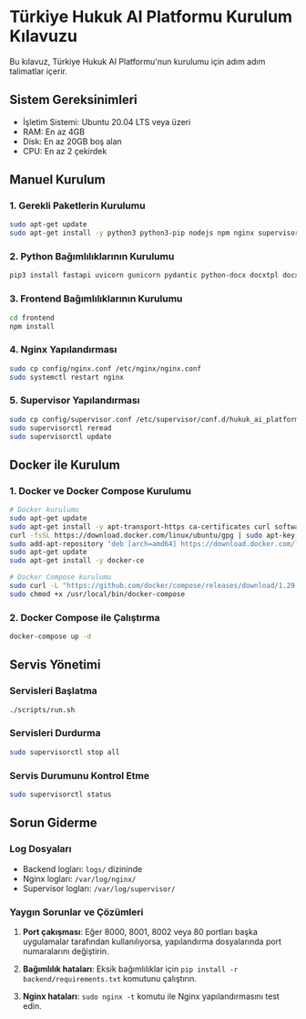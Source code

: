 # Türkiye Hukuk AI Platformu Kurulum Kılavuzu

Bu kılavuz, Türkiye Hukuk AI Platformu'nun kurulumu için adım adım talimatlar içerir.

## Sistem Gereksinimleri

- İşletim Sistemi: Ubuntu 20.04 LTS veya üzeri
- RAM: En az 4GB
- Disk: En az 20GB boş alan
- CPU: En az 2 çekirdek

## Manuel Kurulum

### 1. Gerekli Paketlerin Kurulumu

```bash
sudo apt-get update
sudo apt-get install -y python3 python3-pip nodejs npm nginx supervisor
```

### 2. Python Bağımlılıklarının Kurulumu

```bash
pip3 install fastapi uvicorn gunicorn pydantic python-docx docxtpl docx2pdf nltk PyPDF2 spacy scikit-learn numpy aiofiles python-multipart
```

### 3. Frontend Bağımlılıklarının Kurulumu

```bash
cd frontend
npm install
```

### 4. Nginx Yapılandırması

```bash
sudo cp config/nginx.conf /etc/nginx/nginx.conf
sudo systemctl restart nginx
```

### 5. Supervisor Yapılandırması

```bash
sudo cp config/supervisor.conf /etc/supervisor/conf.d/hukuk_ai_platformu.conf
sudo supervisorctl reread
sudo supervisorctl update
```

## Docker ile Kurulum

### 1. Docker ve Docker Compose Kurulumu

```bash
# Docker kurulumu
sudo apt-get update
sudo apt-get install -y apt-transport-https ca-certificates curl software-properties-common
curl -fsSL https://download.docker.com/linux/ubuntu/gpg | sudo apt-key add -
sudo add-apt-repository "deb [arch=amd64] https://download.docker.com/linux/ubuntu $(lsb_release -cs) stable"
sudo apt-get update
sudo apt-get install -y docker-ce

# Docker Compose kurulumu
sudo curl -L "https://github.com/docker/compose/releases/download/1.29.2/docker-compose-$(uname -s)-$(uname -m)" -o /usr/local/bin/docker-compose
sudo chmod +x /usr/local/bin/docker-compose
```

### 2. Docker Compose ile Çalıştırma

```bash
docker-compose up -d
```

## Servis Yönetimi

### Servisleri Başlatma

```bash
./scripts/run.sh
```

### Servisleri Durdurma

```bash
sudo supervisorctl stop all
```

### Servis Durumunu Kontrol Etme

```bash
sudo supervisorctl status
```

## Sorun Giderme

### Log Dosyaları

- Backend logları: `logs/` dizininde
- Nginx logları: `/var/log/nginx/`
- Supervisor logları: `/var/log/supervisor/`

### Yaygın Sorunlar ve Çözümleri

1. **Port çakışması**: Eğer 8000, 8001, 8002 veya 80 portları başka uygulamalar tarafından kullanılıyorsa, yapılandırma dosyalarında port numaralarını değiştirin.

2. **Bağımlılık hataları**: Eksik bağımlılıklar için `pip install -r backend/requirements.txt` komutunu çalıştırın.

3. **Nginx hataları**: `sudo nginx -t` komutu ile Nginx yapılandırmasını test edin.
